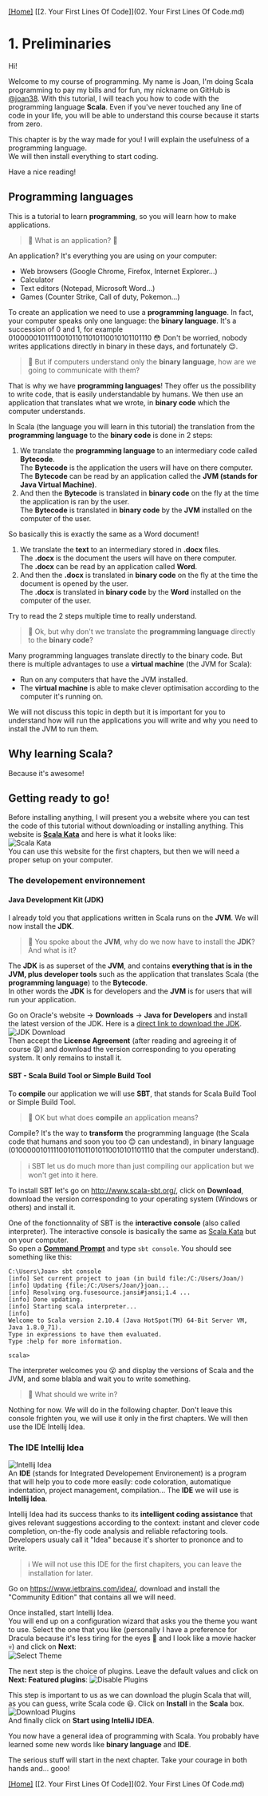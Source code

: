 [[Home]](../ReadMe.md) [[2. Your First Lines Of Code]](02. Your First Lines Of Code.md)

# 1. Preliminaries

Hi!

Welcome to my course of programming. My name is Joan, I'm doing Scala programming to pay my bills and for fun, my nickname on GitHub is [@joan38](https://github.com/joan38). With this tutorial, I will teach you how to code with the programming language **Scala**.
Even if you've never touched any line of code in your life, you will be able to understand this course because it starts from zero.

This chapter is by the way made for you! I will explain the usefulness of a programming language.  
We will then install everything to start coding.

Have a nice reading!

## Programming languages

This is a tutorial to learn **programming**, so you will learn how to make applications.

> :raising_hand: What is an application? :grimacing:

An application? It's everything you are using on your computer:
* Web browsers (Google Chrome, Firefox, Internet Explorer...)
* Calculator
* Text editors (Notepad, Microsoft Word...)
* Games (Counter Strike, Call of duty, Pokemon...)

To create an application we need to use a **programming language**. In fact, your computer speaks only one language: the **binary language**. It's a succession of 0 and 1, for example 0100000101111001011011010110010101101110 :flushed: Don't be worried, nobody writes applications directly in binary in these days, and fortunately :relieved:.

> :raising_hand: But if computers understand only the **binary language**, how are we going to communicate with them?

That is why we have **programming languages**! They offer us the possibility to write code, that is easily understandable by humans. We then use an application that translates what we wrote, in **binary code** which the computer understands.

In Scala (the language you will learn in this tutorial) the translation from the **programming language** to the **binary code** is done in 2 steps:

1. We translate the **programming language** to an intermediary code called **Bytecode**.  
   The **Bytecode** is the application the users will have on there computer.  
   The **Bytecode** can be read by an application called the **JVM (stands for Java Virtual Machine)**.
2. And then the **Bytecode** is translated in **binary code** on the fly at the time the application is ran by the user.  
   The **Bytecode** is translated in **binary code** by the **JVM** installed on the computer of the user.

So basically this is exactly the same as a Word document!

1. We translate the **text** to an intermediary stored in **.docx** files.  
   The **.docx** is the document the users will have on there computer.  
   The **.docx** can be read by an application called **Word**.
2. And then the **.docx** is translated in **binary code** on the fly at the time the document is opened by the user.  
   The **.docx** is translated in **binary code** by the **Word** installed on the computer of the user.

Try to read the 2 steps multiple time to really understand.

> :raising_hand: Ok, but why don't we translate the **programming language** directly to the **binary code**?

Many programming languages translate directly to the binary code. But there is multiple advantages to use a **virtual machine** (the JVM for Scala):
* Run on any computers that have the JVM installed.
* The **virtual machine** is able to make clever optimisation according to the computer it's running on.

We will not discuss this topic in depth but it is important for you to understand how will run the applications you will write and why you need to install the JVM to run them.

## Why learning Scala?

Because it's awesome!

## Getting ready to go!

Before installing anything, I will present you a website where you can test the code of this tutorial without downloading or installing anything. This website is **[Scala Kata](http://www.scalakata.com)** and here is what it looks like:  
![Scala Kata](images/scalakata.png)  
You can use this website for the first chapters, but then we will need a proper setup on your computer.

### The developement environnement

#### Java Development Kit (JDK)
I already told you that applications written in Scala runs on the **JVM**. We will now install the **JDK**.

> :raising_hand: You spoke about the **JVM**, why do we now have to install the **JDK**? And what is it?

The **JDK** is as superset of the **JVM**, and contains **everything that is in the JVM, plus developer tools** such as the application that translates Scala (the **programming language**) to the **Bytecode**.  
In other words the **JDK** is for developers and the **JVM** is for users that will run your application.

Go on Oracle's website -> **Downloads** -> **Java for Developers** and install the latest version of the JDK. Here is a [direct link to download the JDK](http://www.oracle.com/technetwork/java/javase/downloads/index.html).  
![JDK Download](images/jdk1.png)  
Then accept the **License Agreement** (after reading and agreeing it of course :weary:) and download the version corresponding to you operating system. It only remains to install it.

#### SBT - Scala Build Tool or Simple Build Tool
To **compile** our application we will use **SBT**, that stands for Scala Build Tool or Simple Build Tool.

> :raising_hand: OK but what does **compile** an application means?

Compile? It's the way to **transform** the programming language (the Scala code that humans and soon you too :blush: can undestand), in binary language (0100000101111001011011010110010101101110 that the computer understand).

> :information_source: SBT let us do much more than just compiling our application but we won't get into it here.

To install SBT let's go on http://www.scala-sbt.org/, click on **Download**, download the version corresponding to your operating system (Windows or others) and install it.

One of the fonctionnality of SBT is the **interactive console** (also called interpreter). The interactive console is basically the same as [Scala Kata](http://www.scalakata.com) but on your computer.  
So open a **[Command Prompt](http://windows.microsoft.com/en-gb/windows-vista/open-a-command-prompt-window)** and type `sbt console`. You should see something like this:
```console
C:\Users\Joan> sbt console
[info] Set current project to joan (in build file:/C:/Users/Joan/)
[info] Updating {file:/C:/Users/Joan/}joan...
[info] Resolving org.fusesource.jansi#jansi;1.4 ...
[info] Done updating.
[info] Starting scala interpreter...
[info]
Welcome to Scala version 2.10.4 (Java HotSpot(TM) 64-Bit Server VM, Java 1.8.0_71).
Type in expressions to have them evaluated.
Type :help for more information.

scala>
```

The interpreter welcomes you :open_mouth: and display the versions of Scala and the JVM, and some blabla and wait you to write something.

> :raising_hand: What should we write in?

Nothing for now. We will do in the following chapter. Don't leave this console frighten you, we will use it only in the first chapters. We will then use the IDE Intellij Idea.

### The IDE Intellij Idea
![Intellij Idea](images/idea.png)  
An **IDE** (stands for Integrated Developement Environement) is a program that will help you to code more easily: code coloration, automatique indentation, project management, compilation... The **IDE** we will use is **Intellij Idea**.

Intellij Idea had its success thanks to its **intelligent coding assistance** that gives relevant suggestions according to the context: instant and clever code completion, on-the-fly code analysis and reliable refactoring tools.  
Developers usualy call it "Idea" because it's shorter to prononce and to write.

> :information_source: We will not use this IDE for the first chapiters, you can leave the installation for later.

Go on https://www.jetbrains.com/idea/, download and install the "Community Edition" that contains all we will need.

Once installed, start Intellij Idea.  
You will end up on a configuration wizard that asks you the theme you want to use. Select the one that you like (personally I have a preference for Dracula because it's less tiring for the eyes :eyes: and I look like a movie hacker :skull:) and click on **Next**:  
![Select Theme](images/IdeaFirstRunSelectUITheme.png)  

The next step is the choice of plugins. Leave the default values and click on **Next: Featured plugins**:
![Disable Plugins](images/IdeaFirstRunDisablePlugins.png)  

This step is important to us as we can download the plugin Scala that will, as you can guess, write Scala code :smiley:. Click on **Install** in the **Scala** box.  
![Download Plugins](images/IdeaFirstRunDownloadPlugins.png)  
And finally click on **Start using IntelliJ IDEA**.

You now have a general idea of programming with Scala. You probably have learned some new words like **binary language** and **IDE**.

The serious stuff will start in the next chapter. Take your courage in both hands and... gooo!

[[Home]](../ReadMe.md) [[2. Your First Lines Of Code]](02. Your First Lines Of Code.md)
